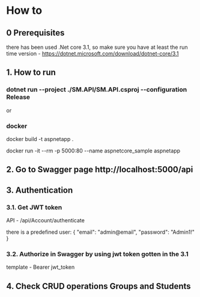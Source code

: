 # How to

## 0 Prerequisites
there has been used .Net core 3.1, so make sure you have at least the run time version - https://dotnet.microsoft.com/download/dotnet-core/3.1

## 1. How to run
### dotnet run --project ./SM.API/SM.API.csproj --configuration Release
or
### docker
docker build -t aspnetapp .

docker run -it --rm -p 5000:80 --name aspnetcore_sample aspnetapp

## 2. Go to Swagger page http://localhost:5000/api

## 3. Authentication
### 3.1. Get JWT token
API - /api/Account/authenticate

there is a predefined user:
{
  "email": "admin@email",
  "password": "Admin1!"
}
### 3.2. Authorize in Swagger by using jwt token gotten in the 3.1
template - Bearer jwt_token

## 4. Check CRUD operations Groups and Students
